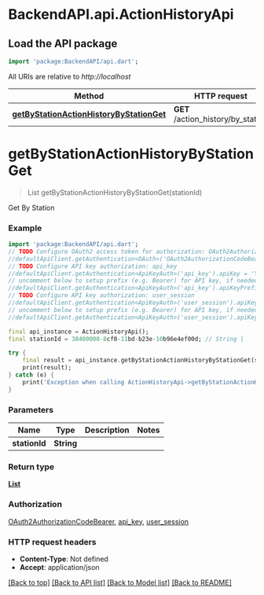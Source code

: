 # BackendAPI.api.ActionHistoryApi

## Load the API package
```dart
import 'package:BackendAPI/api.dart';
```

All URIs are relative to *http://localhost*

Method | HTTP request | Description
------------- | ------------- | -------------
[**getByStationActionHistoryByStationGet**](ActionHistoryApi.md#getbystationactionhistorybystationget) | **GET** /action_history/by_station | Get By Station


# **getByStationActionHistoryByStationGet**
> List<ActionHistorySchema> getByStationActionHistoryByStationGet(stationId)

Get By Station

### Example
```dart
import 'package:BackendAPI/api.dart';
// TODO Configure OAuth2 access token for authorization: OAuth2AuthorizationCodeBearer
//defaultApiClient.getAuthentication<OAuth>('OAuth2AuthorizationCodeBearer').accessToken = 'YOUR_ACCESS_TOKEN';
// TODO Configure API key authorization: api_key
//defaultApiClient.getAuthentication<ApiKeyAuth>('api_key').apiKey = 'YOUR_API_KEY';
// uncomment below to setup prefix (e.g. Bearer) for API key, if needed
//defaultApiClient.getAuthentication<ApiKeyAuth>('api_key').apiKeyPrefix = 'Bearer';
// TODO Configure API key authorization: user_session
//defaultApiClient.getAuthentication<ApiKeyAuth>('user_session').apiKey = 'YOUR_API_KEY';
// uncomment below to setup prefix (e.g. Bearer) for API key, if needed
//defaultApiClient.getAuthentication<ApiKeyAuth>('user_session').apiKeyPrefix = 'Bearer';

final api_instance = ActionHistoryApi();
final stationId = 38400000-8cf0-11bd-b23e-10b96e4ef00d; // String | 

try {
    final result = api_instance.getByStationActionHistoryByStationGet(stationId);
    print(result);
} catch (e) {
    print('Exception when calling ActionHistoryApi->getByStationActionHistoryByStationGet: $e\n');
}
```

### Parameters

Name | Type | Description  | Notes
------------- | ------------- | ------------- | -------------
 **stationId** | **String**|  | 

### Return type

[**List<ActionHistorySchema>**](ActionHistorySchema.md)

### Authorization

[OAuth2AuthorizationCodeBearer](../README.md#OAuth2AuthorizationCodeBearer), [api_key](../README.md#api_key), [user_session](../README.md#user_session)

### HTTP request headers

 - **Content-Type**: Not defined
 - **Accept**: application/json

[[Back to top]](#) [[Back to API list]](../README.md#documentation-for-api-endpoints) [[Back to Model list]](../README.md#documentation-for-models) [[Back to README]](../README.md)

